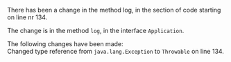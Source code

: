 There has been a change in the method log, in the section of code starting on line nr 134.
  
The change is in the method ```log```, in the interface ```Application```.
  
The following changes have been made:  
Changed type reference from ```java.lang.Exception``` to ```Throwable``` on line 134.  
